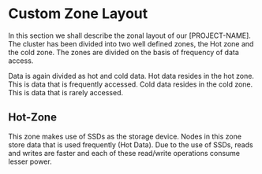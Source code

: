 Custom Zone Layout
===================

In this section we shall describe the zonal layout of our [PROJECT-NAME]. The cluster has been divided into two well defined zones, the Hot zone and the cold zone. The zones are divided on the basis of frequency of data access.

Data is again divided as hot and cold data. Hot data resides in the hot zone. This is data that is frequently accessed. Cold data resides in the cold zone. This is data that is rarely accessed.

Hot-Zone
--------

This zone makes use of SSDs as the storage device. Nodes in this zone store data that is used frequently (Hot Data). Due to the use of SSDs, reads and writes are faster and each of these read/write operations consume lesser power.
